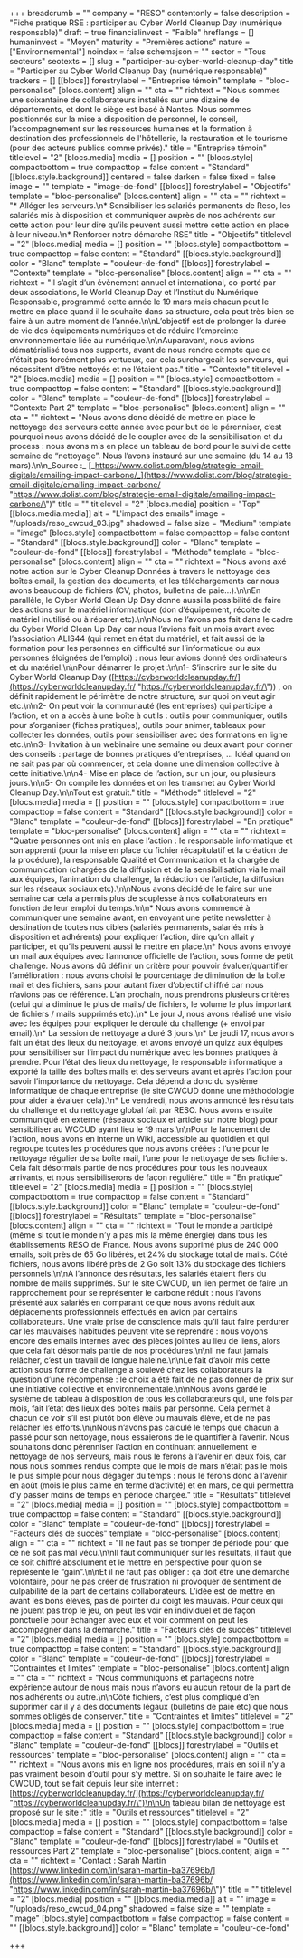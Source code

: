 +++
breadcrumb = ""
company = "RESO"
contentonly = false
description = "Fiche pratique RSE : participer au Cyber World Cleanup Day (numérique responsable)"
draft = true
financialinvest = "Faible"
hreflangs = []
humaninvest = "Moyen"
maturity = "Premières actions"
nature = ["Environnemental"]
noindex = false
schemajson = ""
sector = "Tous secteurs"
seotexts = []
slug = "participer-au-cyber-world-cleanup-day"
title = "Participer au Cyber World Cleanup Day (numérique responsable)"
trackers = []
[[blocs]]
forestrylabel = "Entreprise témoin"
template = "bloc-personalise"
[blocs.content]
align = ""
cta = ""
richtext = "Nous sommes une soixantaine de collaborateurs installés sur une dizaine de départements, et dont le siège est basé à Nantes. Nous sommes positionnés sur la mise à disposition de personnel, le conseil, l’accompagnement sur les ressources humaines et la formation à destination des professionnels de l'hôtellerie, la restauration et le tourisme (pour des acteurs publics comme privés)."
title = "Entreprise témoin"
titlelevel = "2"
[blocs.media]
media = []
position = ""
[blocs.style]
compactbottom = true
compacttop = false
content = "Standard"
[[blocs.style.background]]
centered = false
darken = false
fixed = false
image = ""
template = "image-de-fond"
[[blocs]]
forestrylabel = "Objectifs"
template = "bloc-personalise"
[blocs.content]
align = ""
cta = ""
richtext = "* Alléger les serveurs.\n* Sensibiliser les salariés permanents de Reso, les salariés mis à disposition et communiquer auprès de nos adhérents sur cette action pour leur dire qu’ils peuvent aussi mettre cette action en place à leur niveau.\n* Renforcer notre démarche RSE"
title = "Objectifs"
titlelevel = "2"
[blocs.media]
media = []
position = ""
[blocs.style]
compactbottom = true
compacttop = false
content = "Standard"
[[blocs.style.background]]
color = "Blanc"
template = "couleur-de-fond"
[[blocs]]
forestrylabel = "Contexte"
template = "bloc-personalise"
[blocs.content]
align = ""
cta = ""
richtext = "Il s’agit d’un évènement annuel et international, co-porté par deux associations, le World Cleanup Day et l’Institut du Numérique Responsable, programmé cette année le 19 mars mais chacun peut le mettre en place quand il le souhaite dans sa structure, cela peut très bien se faire à un autre moment de l’année.\n\nL’objectif est de prolonger la durée de vie des équipements numériques et de réduire l’empreinte environnementale liée au numérique.\n\nAuparavant, nous avions dématérialisé tous nos supports, avant de nous rendre compte que ce n’était pas forcément plus vertueux, car cela surchargeait les serveurs, qui nécessitent d’être nettoyés et ne l’étaient pas."
title = "Contexte"
titlelevel = "2"
[blocs.media]
media = []
position = ""
[blocs.style]
compactbottom = true
compacttop = false
content = "Standard"
[[blocs.style.background]]
color = "Blanc"
template = "couleur-de-fond"
[[blocs]]
forestrylabel = "Contexte Part 2"
template = "bloc-personalise"
[blocs.content]
align = ""
cta = ""
richtext = "Nous avons donc décidé de mettre en place le nettoyage des serveurs cette année avec pour but de le pérenniser, c’est pourquoi nous avons décidé de le coupler avec de la sensibilisation et du process : nous avons mis en place un tableau de bord pour le suivi de cette semaine de “nettoyage”. Nous l’avons instauré sur une semaine (du 14 au 18 mars).\n\n_Source :_ [_https://www.dolist.com/blog/strategie-email-digitale/emailing-impact-carbone/_](https://www.dolist.com/blog/strategie-email-digitale/emailing-impact-carbone/ \"https://www.dolist.com/blog/strategie-email-digitale/emailing-impact-carbone/\")"
title = ""
titlelevel = "2"
[blocs.media]
position = "Top"
[[blocs.media.media]]
alt = "L'impact des emails"
image = "/uploads/reso_cwcud_03.jpg"
shadowed = false
size = "Medium"
template = "image"
[blocs.style]
compactbottom = false
compacttop = false
content = "Standard"
[[blocs.style.background]]
color = "Blanc"
template = "couleur-de-fond"
[[blocs]]
forestrylabel = "Méthode"
template = "bloc-personalise"
[blocs.content]
align = ""
cta = ""
richtext = "Nous avons axé notre action sur le Cyber Cleanup Données à travers le nettoyage des boîtes email, la gestion des documents, et les téléchargements car nous avons beaucoup de fichiers (CV, photos, bulletins de paie…).\n\nEn parallèle, le Cyber World Clean Up Day donne aussi la possibilité de faire des actions sur le matériel informatique (don d’équipement, récolte de matériel inutilisé ou à réparer etc).\n\nNous ne l’avons pas fait dans le cadre du Cyber World Clean Up Day car nous l’avions fait un mois avant avec l’association ALIS44 (qui remet en état du matériel, et fait aussi de la formation pour les personnes en difficulté sur l’informatique ou aux personnes éloignées de l’emploi) : nous leur avions donné des ordinateurs et du matériel.\n\nPour démarrer le projet :\n\n1- S’inscrire sur le site du Cyber World Cleanup Day ([https://cyberworldcleanupday.fr/](https://cyberworldcleanupday.fr/ \"https://cyberworldcleanupday.fr/\")) , on définit rapidement le périmètre de notre structure, sur quoi on veut agir etc.\n\n2- On peut voir la communauté (les entreprises) qui participe à l’action, et on a accès à une boîte à outils : outils pour communiquer, outils pour s’organiser (fiches pratiques), outils pour animer, tableaux pour collecter les données, outils pour sensibiliser avec des formations en ligne etc.\n\n3- Invitation à un webinaire une semaine ou deux avant pour donner des conseils : partage de bonnes pratiques d’entreprises, … Idéal quand on ne sait pas par où commencer, et cela donne une dimension collective à cette initiative.\n\n4- Mise en place de l’action, sur un jour, ou plusieurs jours.\n\n5- On compile les données et on les transmet au Cyber World Cleanup Day.\n\nTout est gratuit."
title = "Méthode"
titlelevel = "2"
[blocs.media]
media = []
position = ""
[blocs.style]
compactbottom = true
compacttop = false
content = "Standard"
[[blocs.style.background]]
color = "Blanc"
template = "couleur-de-fond"
[[blocs]]
forestrylabel = "En pratique"
template = "bloc-personalise"
[blocs.content]
align = ""
cta = ""
richtext = "Quatre personnes ont mis en place l’action : le responsable informatique et son apprenti (pour la mise en place du fichier récapitulatif et la création de la procédure), la responsable Qualité et Communication et la chargée de communication (chargées de la diffusion et de la sensibilisation via le mail aux équipes, l’animation du challenge, la rédaction de l’article, la diffusion sur les réseaux sociaux etc).\n\nNous avons décidé de le faire sur une semaine car cela a permis plus de souplesse à nos collaborateurs en fonction de leur emploi du temps.\n\n* Nous avons commencé à communiquer une semaine avant, en envoyant une petite newsletter à destination de toutes nos cibles (salariés permanents, salariés mis à disposition et adhérents) pour expliquer l’action, dire qu’on allait y participer, et qu’ils peuvent aussi le mettre en place.\n* Nous avons envoyé un mail aux équipes avec l’annonce officielle de l’action, sous forme de petit challenge. Nous avons dû définir un critère pour pouvoir évaluer/quantifier l’amélioration : nous avons choisi le pourcentage de diminution de la boîte mail et des fichiers, sans pour autant fixer d’objectif chiffré car nous n’avions pas de référence. L’an prochain, nous prendrons plusieurs critères (celui qui a diminué le plus de mails/ de fichiers, le volume le plus important de fichiers / mails supprimés etc).\n* Le jour J, nous avons réalisé une visio avec les équipes pour expliquer le déroulé du challenge (+ envoi par email).\n* La session de nettoyage a duré 3 jours.\n* Le jeudi 17, nous avons fait un état des lieux du nettoyage, et avons envoyé un quizz aux équipes pour sensibiliser sur l’impact du numérique avec les bonnes pratiques à prendre. Pour l’état des lieux du nettoyage, le responsable informatique a exporté la taille des boîtes mails et des serveurs avant et après l’action pour savoir l’importance du nettoyage. Cela dépendra donc du système informatique de chaque entreprise (le site CWCUD donne une méthodologie pour aider à évaluer cela).\n* Le vendredi, nous avons annoncé les résultats du challenge et du nettoyage global fait par RESO. Nous avons ensuite communiqué en externe (réseaux sociaux et article sur notre blog) pour sensibiliser au WCCUD ayant lieu le 19 mars.\n\nPour le lancement de l’action, nous avons en interne un Wiki, accessible au quotidien et qui regroupe toutes les procédures que nous avons créées : l’une pour le nettoyage régulier de sa boîte mail, l’une pour le nettoyage de ses fichiers. Cela fait désormais partie de nos procédures pour tous les nouveaux arrivants, et nous sensibiliserons de façon régulière."
title = "En pratique"
titlelevel = "2"
[blocs.media]
media = []
position = ""
[blocs.style]
compactbottom = true
compacttop = false
content = "Standard"
[[blocs.style.background]]
color = "Blanc"
template = "couleur-de-fond"
[[blocs]]
forestrylabel = "Résultats"
template = "bloc-personalise"
[blocs.content]
align = ""
cta = ""
richtext = "Tout le monde a participé (même si tout le monde n’y a pas mis la même énergie) dans tous les établissements RESO de France. Nous avons supprimé plus de 240 000 emails, soit près de 65 Go libérés, et 24% du stockage total de mails. Côté fichiers, nous avons libéré près de 2 Go soit 13% du stockage des fichiers personnels.\n\nA l’annonce des résultats, les salariés étaient fiers du nombre de mails supprimés. Sur le site CWCUD, un lien permet de faire un rapprochement pour se représenter le carbone réduit : nous l’avons présenté aux salariés en comparant ce que nous avons réduit aux déplacements professionnels effectués en avion par certains collaborateurs. Une vraie prise de conscience mais qu’il faut faire perdurer car les mauvaises habitudes peuvent vite se reprendre : nous voyons encore des emails internes avec des pièces jointes au lieu de liens, alors que cela fait désormais partie de nos procédures.\n\nIl ne faut jamais relâcher, c’est un travail de longue haleine.\n\nLe fait d’avoir mis cette action sous forme de challenge a soulevé chez les collaborateurs la question d’une récompense : le choix a été fait de ne pas donner de prix sur une initiative collective et environnementale.\n\nNous avons gardé le système de tableau à disposition de tous les collaborateurs qui, une fois par mois, fait l’état des lieux des boîtes mails par personne. Cela permet à chacun de voir s’il est plutôt bon élève ou mauvais élève, et de ne pas relâcher les efforts.\n\nNous n’avons pas calculé le temps que chacun a passé pour son nettoyage, nous essaierons de le quantifier à l’avenir. Nous souhaitons donc pérenniser l’action en continuant annuellement le nettoyage de nos serveurs, mais nous le ferons à l’avenir en deux fois, car nous nous sommes rendus compte que le mois de mars n’était pas le mois le plus simple pour nous dégager du temps : nous le ferons donc à l’avenir en août (mois le plus calme en terme d’activité) et en mars, ce qui permettra d’y passer moins de temps en période chargée."
title = "Résultats"
titlelevel = "2"
[blocs.media]
media = []
position = ""
[blocs.style]
compactbottom = true
compacttop = false
content = "Standard"
[[blocs.style.background]]
color = "Blanc"
template = "couleur-de-fond"
[[blocs]]
forestrylabel = "Facteurs clés de succès"
template = "bloc-personalise"
[blocs.content]
align = ""
cta = ""
richtext = "Il ne faut pas se tromper de période pour que ce ne soit pas mal vécu.\n\nIl faut communiquer sur les résultats, il faut que ce soit chiffré absolument et le mettre en perspective pour qu’on se représente le “gain”.\n\nEt il ne faut pas obliger : ça doit être une démarche volontaire, pour ne pas créer de frustration ni provoquer de sentiment de culpabilité de la part de certains collaborateurs. L’idée est de mettre en avant les bons élèves, pas de pointer du doigt les mauvais. Pour ceux qui ne jouent pas trop le jeu, on peut les voir en individuel et de façon ponctuelle pour échanger avec eux et voir comment on peut les accompagner dans la démarche."
title = "Facteurs clés de succès"
titlelevel = "2"
[blocs.media]
media = []
position = ""
[blocs.style]
compactbottom = true
compacttop = false
content = "Standard"
[[blocs.style.background]]
color = "Blanc"
template = "couleur-de-fond"
[[blocs]]
forestrylabel = "Contraintes et limites"
template = "bloc-personalise"
[blocs.content]
align = ""
cta = ""
richtext = "Nous communiquons et partageons notre expérience autour de nous mais nous n’avons eu aucun retour de la part de nos adhérents ou autre.\n\nCôté fichiers, c’est plus compliqué d’en supprimer car il y a des documents légaux (bulletins de paie etc) que nous sommes obligés de conserver."
title = "Contraintes et limites"
titlelevel = "2"
[blocs.media]
media = []
position = ""
[blocs.style]
compactbottom = true
compacttop = false
content = "Standard"
[[blocs.style.background]]
color = "Blanc"
template = "couleur-de-fond"
[[blocs]]
forestrylabel = "Outils et ressources"
template = "bloc-personalise"
[blocs.content]
align = ""
cta = ""
richtext = "Nous avons mis en ligne nos procédures, mais en soi il n’y a pas vraiment besoin d’outil pour s’y mettre. Si on souhaite le faire avec le CWCUD, tout se fait depuis leur site internet : [https://cyberworldcleanupday.fr/](https://cyberworldcleanupday.fr/ \"https://cyberworldcleanupday.fr/\")\n\nUn tableau bilan de nettoyage est proposé sur le site :"
title = "Outils et ressources"
titlelevel = "2"
[blocs.media]
media = []
position = ""
[blocs.style]
compactbottom = false
compacttop = false
content = "Standard"
[[blocs.style.background]]
color = "Blanc"
template = "couleur-de-fond"
[[blocs]]
forestrylabel = "Outils et ressources Part 2"
template = "bloc-personalise"
[blocs.content]
align = ""
cta = ""
richtext = "Contact : Sarah Martin [https://www.linkedin.com/in/sarah-martin-ba37696b/](https://www.linkedin.com/in/sarah-martin-ba37696b/ \"https://www.linkedin.com/in/sarah-martin-ba37696b/\")"
title = ""
titlelevel = "2"
[blocs.media]
position = ""
[[blocs.media.media]]
alt = ""
image = "/uploads/reso_cwcud_04.png"
shadowed = false
size = ""
template = "image"
[blocs.style]
compactbottom = false
compacttop = false
content = ""
[[blocs.style.background]]
color = "Blanc"
template = "couleur-de-fond"

+++
